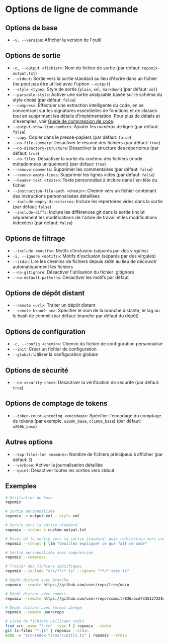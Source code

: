 # Options de ligne de commande

## Options de base
- `-v, --version`: Afficher la version de l'outil

## Options de sortie
- `-o, --output <fichier>`: Nom du fichier de sortie (par défaut: `repomix-output.txt`)
- `--stdout`: Sortie vers la sortie standard au lieu d'écrire dans un fichier (ne peut pas être utilisé avec l'option `--output`)
- `--style <type>`: Style de sortie (`plain`, `xml`, `markdown`) (par défaut: `xml`)
- `--parsable-style`: Activer une sortie analysable basée sur le schéma du style choisi (par défaut: `false`)
- `--compress`: Effectuer une extraction intelligente du code, en se concentrant sur les signatures essentielles de fonctions et de classes tout en supprimant les détails d'implémentation. Pour plus de détails et d'exemples, voir [Guide de compression de code](code-compress).
- `--output-show-line-numbers`: Ajouter les numéros de ligne (par défaut: `false`)
- `--copy`: Copier dans le presse-papiers (par défaut: `false`)
- `--no-file-summary`: Désactiver le résumé des fichiers (par défaut: `true`)
- `--no-directory-structure`: Désactiver la structure des répertoires (par défaut: `true`)
- `--no-files`: Désactiver la sortie du contenu des fichiers (mode métadonnées uniquement) (par défaut: `true`)
- `--remove-comments`: Supprimer les commentaires (par défaut: `false`)
- `--remove-empty-lines`: Supprimer les lignes vides (par défaut: `false`)
- `--header-text <texte>`: Texte personnalisé à inclure dans l'en-tête du fichier
- `--instruction-file-path <chemin>`: Chemin vers un fichier contenant des instructions personnalisées détaillées
- `--include-empty-directories`: Inclure les répertoires vides dans la sortie (par défaut: `false`)
- `--include-diffs`: Inclure les différences git dans la sortie (inclut séparément les modifications de l'arbre de travail et les modifications indexées) (par défaut: `false`)

## Options de filtrage
- `--include <motifs>`: Motifs d'inclusion (séparés par des virgules)
- `-i, --ignore <motifs>`: Motifs d'exclusion (séparés par des virgules)
- `--stdin`: Lire les chemins de fichiers depuis stdin au lieu de découvrir automatiquement les fichiers
- `--no-gitignore`: Désactiver l'utilisation du fichier .gitignore
- `--no-default-patterns`: Désactiver les motifs par défaut

## Options de dépôt distant
- `--remote <url>`: Traiter un dépôt distant
- `--remote-branch <n>`: Spécifier le nom de la branche distante, le tag ou le hash de commit (par défaut: branche par défaut du dépôt)

## Options de configuration
- `-c, --config <chemin>`: Chemin du fichier de configuration personnalisé
- `--init`: Créer un fichier de configuration
- `--global`: Utiliser la configuration globale

## Options de sécurité
- `--no-security-check`: Désactiver la vérification de sécurité (par défaut: `true`)

## Options de comptage de tokens
- `--token-count-encoding <encodage>`: Spécifier l'encodage du comptage de tokens (par exemple, `o200k_base`, `cl100k_base`) (par défaut: `o200k_base`)

## Autres options
- `--top-files-len <nombre>`: Nombre de fichiers principaux à afficher (par défaut: `5`)
- `--verbose`: Activer la journalisation détaillée
- `--quiet`: Désactiver toutes les sorties vers stdout

## Exemples

```bash
# Utilisation de base
repomix

# Sortie personnalisée
repomix -o output.xml --style xml

# Sortie vers la sortie standard
repomix --stdout > custom-output.txt

# Envoi de la sortie vers la sortie standard, puis redirection vers une autre commande (par exemple, simonw/llm)
repomix --stdout | llm "Veuillez expliquer ce que fait ce code"

# Sortie personnalisée avec compression
repomix --compress

# Traiter des fichiers spécifiques
repomix --include "src/**/*.ts" --ignore "**/*.test.ts"

# Dépôt distant avec branche
repomix --remote https://github.com/user/repo/tree/main

# Dépôt distant avec commit
repomix --remote https://github.com/user/repo/commit/836abcd7335137228ad77feb28655d85712680f1

# Dépôt distant avec format abrégé
repomix --remote user/repo

# Liste de fichiers utilisant stdin
find src -name "*.ts" -type f | repomix --stdin
git ls-files "*.js" | repomix --stdin
echo -e "src/index.ts\nsrc/utils.ts" | repomix --stdin
```
